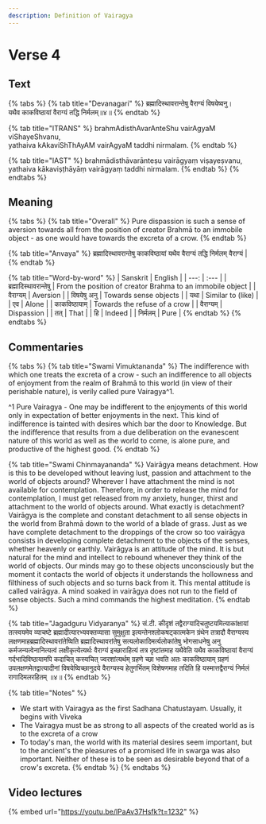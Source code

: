 ```yaml
---
description: Definition of Vairagya
---
```


# Verse 4

## Text

{% tabs %}
{% tab title="Devanagari" %}
ब्रह्मादिस्थावरान्तेषु वैराग्यं विषयेष्वनु।   
यथैव काकविष्ठायां वैराग्यं तद्धि निर्मलम्॥४॥
{% endtab %}

{% tab title="ITRANS" %}
brahmAdisthAvarAnteShu vairAgyaM viShayeShvanu,  
yathaiva kAkaviShThAyAM vairAgyaM taddhi nirmalam.
{% endtab %}

{% tab title="IAST" %}
brahmādisthāvarānteṣu vairāgyaṃ viṣayeṣvanu,  
yathaiva kākaviṣṭhāyāṃ vairāgyaṃ taddhi nirmalam.
{% endtab %}
{% endtabs %}

## Meaning

{% tabs %}
{% tab title="Overall" %}
Pure dispassion is such a sense of aversion towards all from the position of creator Brahmā to an immobile object - as one would have towards the excreta of a crow.
{% endtab %}

{% tab title="Anvaya" %}
ब्रह्मादिस्थावरान्तेषु काकविष्ठायां यथैव वैराग्यं तद्धि निर्मलम् वैराग्यं \|
{% endtab %}

{% tab title="Word-by-word" %}
| Sanskrit | English |
| ---: | :--- |
| ब्रह्मादिस्थावरान्तेषु | From the position of creator Brahma to an immobile object |
| वैराग्यम् | Aversion |
| विषयेषु अनु | Towards sense objects |
| यथा | Similar to \(like\) |
| एव | Alone |
| काकविष्ठायाम् | Towards the refuse of a crow |
| वैराग्यम् | Dispassion |
| तत् | That |
| हि | Indeed |
| निर्मलम् | Pure |
{% endtab %}
{% endtabs %}

## Commentaries

{% tabs %}
{% tab title="Swami Vimuktananda" %}
The indifference with which one treats the excreta of a crow - such an indifference to all objects of enjoyment from the realm of Brahmā to this world \(in view of their perishable nature\), is verily called pure Vairagya^1. 

^1 Pure Vairagya - One may be indifferent to the enjoyments of this world only in expectation of better enjoyments in the next. This kind of indifference is tainted with desires which bar the door to Knowledge. But the indifference that results from a due deliberation on the evanescent nature of this world as well as the world to come, is alone pure, and productive of the highest good.
{% endtab %}

{% tab title="Swami Chinmayananda" %}
Vairāgya means detachment. How is this to be developed without leaving lust, passion and attachment to the world of objects around? Wherever I have attachment the mind is not available for contemplation. Therefore, in order to release the mind for contemplation, I must get released from my anxiety, hunger, thirst and attachment to the world of objects around. What exactly is detachment? Vairāgya is the complete and constant detachment to all sense objects in the world from Brahmā down to the world of a blade of grass. Just as we have complete detachment to the droppings of the crow so too vairāgya consists in developing complete detachment to the objects of the senses, whether heavenly or earthly. Vairāgya is an attitude of the mind. It is but natural for the mind and intellect to rebound whenever they think of the world of objects. Our minds may go to these objects unconsciously but the moment it contacts the world of objects it understands the hollowness and filthiness of such objects and so turns back from it. This mental attitude is called vairāgya. A mind soaked in vairāgya does not run to the field of sense objects. Such a mind commands the highest meditation.
{% endtab %}

{% tab title="Jagadguru Vidyaranya" %}
सं.टी. कीदृशं तद्वैराग्यादिचतुष्टयमित्याकांक्षायां तत्स्वयमेव व्याचष्टे ब्रह्मादीत्यारभ्यवक्तव्यासा सुमुक्षुता इत्यन्तेनश्लोकषट्कात्मकेन ग्रंथेन तत्रादौ वैराग्यस्य लक्षणमाहब्रह्मादिस्थावरांतेष्विति ब्रह्मादिस्थावरांतेषु सत्यलोकादिमर्त्यलोकांतेषु भोगसाधनेषु अनु कर्मजन्यत्वेनानित्यत्वं लक्षीकृत्येत्यर्थः वैराग्यं इच्छाराहित्यं तत्र दृष्टांतमाह यथैवेति यथैव काकविष्ठायां वैराग्यं गर्दभादिविष्ठायामपि कदाचित् कस्यचित् ज्वरशांत्यर्थम् ग्रहणे च्छा भवति अतः काकविष्ठायाम् ग्रहणं उपलक्षणमेतद्वात्यादीनां विषयेष्विच्छानुदये वैराग्यस्य हेतुगर्भितम् विशेषणमाह तदिति हि यस्मात्तद्वैराग्यं निर्मलं रागादिमलरहितम् ॥४॥
{% endtab %}

{% tab title="Notes" %}
* We start with Vairagya as the first Sadhana Chatustayam. Usually, it begins with Viveka
* The Vairagya must be as strong to all aspects of the created world as is to the excreta of a crow
* To today's man, the world with its material desires seem important, but to the ancient's the pleasures of a promised life in swarga was also important. Neither of these is to be seen as desirable beyond that of a crow's excreta. 
{% endtab %}
{% endtabs %}

## Video lectures

{% embed url="https://youtu.be/lPaAv37Hsfk?t=1232" %}



